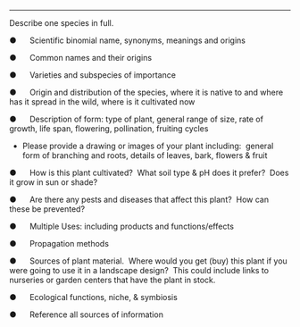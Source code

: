 
---

Describe one species in full.

●      Scientific binomial name, synonyms, meanings and origins

  
  

●      Common names and their origins

  
  

●      Varieties and subspecies of importance

  
  

●      Origin and distribution of the species, where it is native to and where has it spread in the wild, where is it cultivated now  
  

●      Description of form: type of plant, general range of size, rate of growth, life span, flowering, pollination, fruiting cycles



-   Please provide a drawing or images of your plant including:  general form of branching and roots, details of leaves, bark, flowers & fruit


●      How is this plant cultivated?  What soil type & pH does it prefer?  Does it grow in sun or shade?

  

●      Are there any pests and diseases that affect this plant?  How can these be prevented?

  
  

●      Multiple Uses: including products and functions/effects



●      Propagation methods

  
  
  

●      Sources of plant material.  Where would you get (buy) this plant if you were going to use it in a landscape design?  This could include links to nurseries or garden centers that have the plant in stock. 

  
  

●      Ecological functions, niche, & symbiosis

  
  
  
  

●      Reference all sources of information